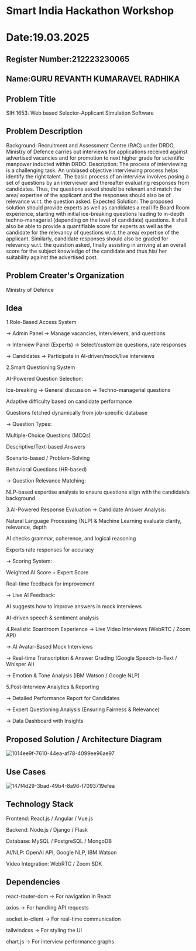 # Smart India Hackathon Workshop
# Date:19.03.2025
## Register Number:212223230065
## Name:GURU REVANTH KUMARAVEL RADHIKA
## Problem Title
SIH 1653: Web based Selector-Applicant Simulation Software
## Problem Description
Background: Recruitment and Assessment Centre (RAC) under DRDO, Ministry of Defence carries out interviews for applications received against advertised vacancies and for promotion to next higher grade for scientific manpower inducted within DRDO. Description: The process of interviewing is a challenging task. An unbiased objective interviewing process helps identify the right talent. The basic process of an interview involves posing a set of questions by an interviewer and thereafter evaluating responses from candidates. Thus, the questions asked should be relevant and match the area/ expertise of the applicant and the responses should also be of relevance w.r.t. the question asked. Expected Solution: The proposed solution should provide experts as well as candidates a real life Board Room experience, starting with initial ice-breaking questions leading to in-depth techno-managerial (depending on the level of candidate) questions. It shall also be able to provide a quantifiable score for experts as well as the candidate for the relevancy of questions w.r.t. the area/ expertise of the applicant. Similarly, candidate responses should also be graded for relevancy w.r.t. the question asked, finally assisting in arriving at an overall score for the subject knowledge of the candidate and thus his/ her suitability against the advertised post.

## Problem Creater's Organization
Ministry of Defence

## Idea
1.Role-Based Access System

-> Admin Panel → Manage vacancies, interviewers, and questions

-> Interview Panel (Experts) → Select/customize questions, rate responses

-> Candidates → Participate in AI-driven/mock/live interviews

2.Smart Questioning System

AI-Powered Question Selection:

Ice-breaking → General discussion → Techno-managerial questions

Adaptive difficulty based on candidate performance

Questions fetched dynamically from job-specific database

-> Question Types:

Multiple-Choice Questions (MCQs)

Descriptive/Text-based Answers

Scenario-based / Problem-Solving

Behavioral Questions (HR-based)

-> Question Relevance Matching:

NLP-based expertise analysis to ensure questions align with the candidate’s background

3.AI-Powered Response Evaluation
-> Candidate Answer Analysis:

Natural Language Processing (NLP) & Machine Learning evaluate clarity, relevance, depth

AI checks grammar, coherence, and logical reasoning

Experts rate responses for accuracy

-> Scoring System:

Weighted AI Score + Expert Score

Real-time feedback for improvement

-> Live AI Feedback:

AI suggests how to improve answers in mock interviews

AI-driven speech & sentiment analysis

4.Realistic Boardroom Experience
-> Live Video Interviews (WebRTC / Zoom API)

-> AI Avatar-Based Mock Interviews

-> Real-time Transcription & Answer Grading (Google Speech-to-Text / Whisper AI)

-> Emotion & Tone Analysis (IBM Watson / Google NLP)

5.Post-Interview Analytics & Reporting

-> Detailed Performance Report for Candidates

-> Expert Questioning Analysis (Ensuring Fairness & Relevance)

-> Data Dashboard with Insights

## Proposed Solution / Architecture Diagram
![1014ee9f-7610-44ea-af78-4099ee96ae97](https://github.com/user-attachments/assets/8451713c-fc1f-4ac6-87a4-415e82863d3c)


## Use Cases

![147f4d29-3bad-49b4-8a96-f7093719efea](https://github.com/user-attachments/assets/07fcc264-1246-427f-b272-5de39064f5ae)

## Technology Stack
Frontend: React.js / Angular / Vue.js

Backend: Node.js / Django / Flask

Database: MySQL / PostgreSQL / MongoDB

AI/NLP: OpenAI API, Google NLP, IBM Watson

Video Integration: WebRTC / Zoom SDK

## Dependencies
react-router-dom → For navigation in React

axios → For handling API requests

socket.io-client → For real-time communication

tailwindcss → For styling the UI

chart.js → For interview performance graphs
